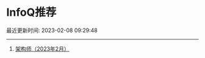 # InfoQ推荐

最近更新时间: 2023-02-08 09:29:48

--- 
1. [架构师（2023年2月）](https://www.infoq.cn/article/O5ZoSNhBmSoOY9XVC7Sb) 
